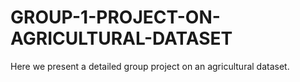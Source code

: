 # GROUP-1-PROJECT-ON-AGRICULTURAL-DATASET
Here we present a detailed group project on an agricultural dataset.  
